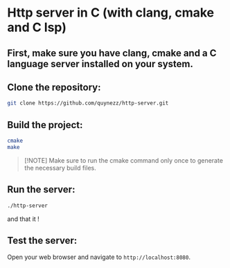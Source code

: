 # Http server in C (with clang, cmake and C lsp)

## First, make sure you have clang, cmake and a C language server installed on your system.

## Clone the repository:

```bash
git clone https://github.com/quynezz/http-server.git
```

## Build the project:

```bash
cmake
make
```

> [!NOTE] Make sure to run the cmake command only once to generate the necessary build files.

## Run the server:

```bash
./http-server
```

and that it !

## Test the server:

Open your web browser and navigate to `http://localhost:8080`.
